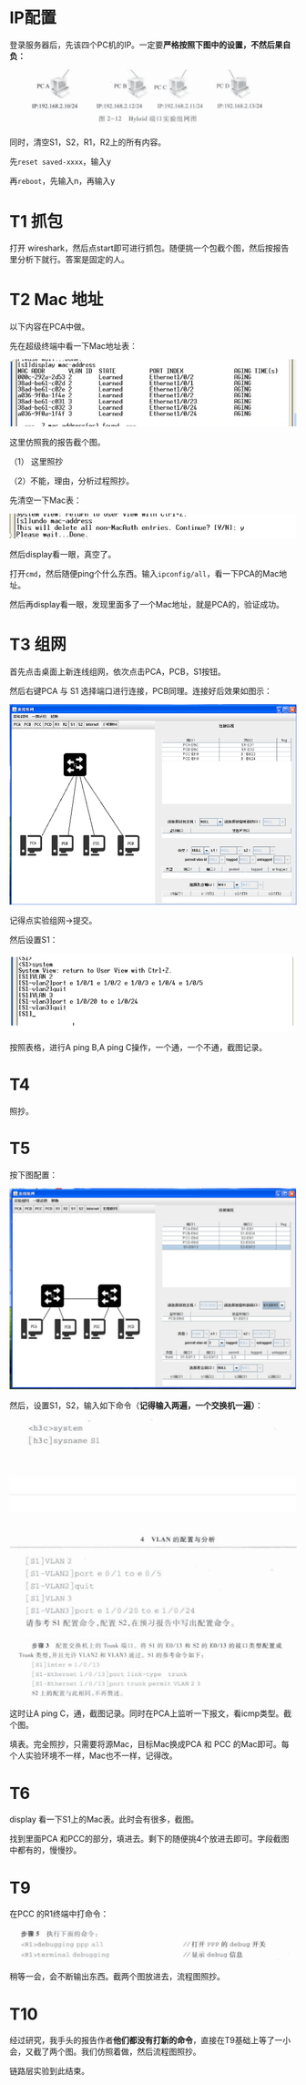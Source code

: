 # IP配置

登录服务器后，先该四个PC机的IP。一定要**严格按照下图中的设置，不然后果自负：**

![image-20211110233959102](https://raw.githubusercontent.com/zhtjtcz/MyImg/master/img/202111102340975.png)



同时，清空S1，S2，R1，R2上的所有内容。

先`reset saved-xxxx`，输入y

再`reboot`，先输入n，再输入y

# T1 抓包

打开 wireshark，然后点start即可进行抓包。随便挑一个包截个图，然后按报告里分析下就行。答案是固定的人。



# T2 Mac 地址

以下内容在PCA中做。

先在超级终端中看一下Mac地址表：

![image-20211110234259721](https://raw.githubusercontent.com/zhtjtcz/MyImg/master/img/202111102342772.png)



这里仿照我的报告截个图。

（1） 这里照抄

（2）不能，理由，分析过程照抄。

先清空一下Mac表：

![image-20211110234401556](https://raw.githubusercontent.com/zhtjtcz/MyImg/master/img/202111102344587.png)

然后display看一眼，真空了。



打开`cmd`，然后随便ping个什么东西。输入`ipconfig/all`，看一下PCA的Mac地址。

然后再display看一眼，发现里面多了一个Mac地址，就是PCA的，验证成功。



# T3 组网

首先点击桌面上新连线组网，依次点击PCA，PCB，S1按钮。

然后右键PCA 与 S1 选择端口进行连接，PCB同理。连接好后效果如图示：

![image-20211110165749708](https://raw.githubusercontent.com/zhtjtcz/MyImg/master/img/202111101657778.png)



记得点实验组网->提交。

然后设置S1：

![image-20211110234530795](https://raw.githubusercontent.com/zhtjtcz/MyImg/master/img/202111102345831.png)

按照表格，进行A ping B,A ping C操作，一个通，一个不通，截图记录。



# T4

照抄。



# T5

按下图配置：

![image-20211110234849722](https://raw.githubusercontent.com/zhtjtcz/MyImg/master/img/202111102348781.png)

然后，设置S1，S2，输入如下命令（**记得输入两遍，一个交换机一遍）**：

![image-20211110234939077](https://raw.githubusercontent.com/zhtjtcz/MyImg/master/img/202111102349161.png)

![image-20211110234947893](https://raw.githubusercontent.com/zhtjtcz/MyImg/master/img/202111102349965.png)



这时让A ping C，通，截图记录。同时在PCA上监听一下报文，看icmp类型。截个图。

填表。完全照抄，只需要将源Mac，目标Mac换成PCA 和 PCC 的Mac即可。每个人实验环境不一样，Mac也不一样，记得改。



# T6

display 看一下S1上的Mac表。此时会有很多，截图。

找到里面PCA 和PCC的部分，填进去。剩下的随便挑4个放进去即可。字段截图中都有的，慢慢抄。

# T9

在PCC 的R1终端中打命令：

![image-20211110235234456](https://raw.githubusercontent.com/zhtjtcz/MyImg/master/img/202111102352497.png)



 稍等一会，会不断输出东西。截两个图放进去，流程图照抄。



# T10

经过研究，我手头的报告作者**他们都没有打新的命令**，直接在T9基础上等了一小会，又截了两个图。我们仿照着做，然后流程图照抄。

链路层实验到此结束。